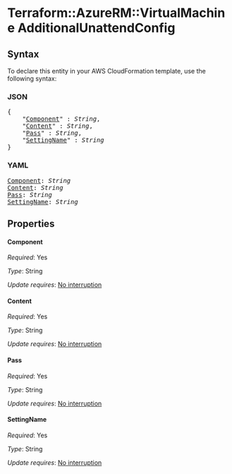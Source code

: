 # Terraform::AzureRM::VirtualMachine AdditionalUnattendConfig

## Syntax

To declare this entity in your AWS CloudFormation template, use the following syntax:

### JSON

<pre>
{
    "<a href="#component" title="Component">Component</a>" : <i>String</i>,
    "<a href="#content" title="Content">Content</a>" : <i>String</i>,
    "<a href="#pass" title="Pass">Pass</a>" : <i>String</i>,
    "<a href="#settingname" title="SettingName">SettingName</a>" : <i>String</i>
}
</pre>

### YAML

<pre>
<a href="#component" title="Component">Component</a>: <i>String</i>
<a href="#content" title="Content">Content</a>: <i>String</i>
<a href="#pass" title="Pass">Pass</a>: <i>String</i>
<a href="#settingname" title="SettingName">SettingName</a>: <i>String</i>
</pre>

## Properties

#### Component

_Required_: Yes

_Type_: String

_Update requires_: [No interruption](https://docs.aws.amazon.com/AWSCloudFormation/latest/UserGuide/using-cfn-updating-stacks-update-behaviors.html#update-no-interrupt)

#### Content

_Required_: Yes

_Type_: String

_Update requires_: [No interruption](https://docs.aws.amazon.com/AWSCloudFormation/latest/UserGuide/using-cfn-updating-stacks-update-behaviors.html#update-no-interrupt)

#### Pass

_Required_: Yes

_Type_: String

_Update requires_: [No interruption](https://docs.aws.amazon.com/AWSCloudFormation/latest/UserGuide/using-cfn-updating-stacks-update-behaviors.html#update-no-interrupt)

#### SettingName

_Required_: Yes

_Type_: String

_Update requires_: [No interruption](https://docs.aws.amazon.com/AWSCloudFormation/latest/UserGuide/using-cfn-updating-stacks-update-behaviors.html#update-no-interrupt)

